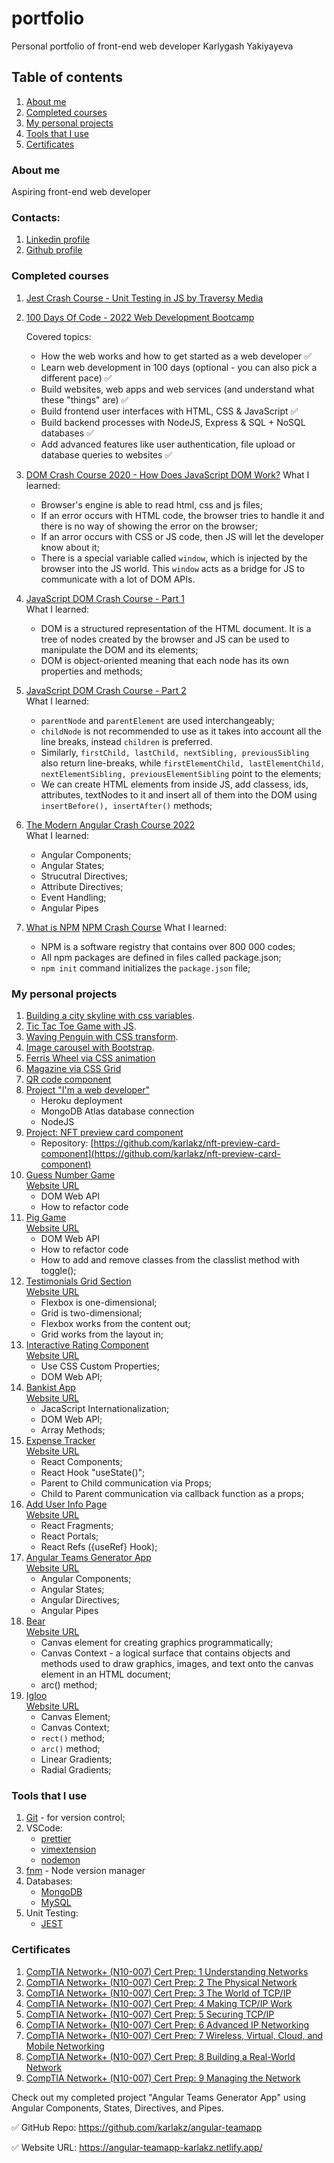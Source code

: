 # portfolio

Personal portfolio of front-end web developer Karlygash Yakiyayeva

## Table of contents

1. [About me](#about-me)
2. [Completed courses](#completed-courses)
3. [My personal projects](#my-personal-projects)
4. [Tools that I use](#tools-that-i-use)
5. [Certificates](#certificates)

### About me

Aspiring front-end web developer

### Contacts:

1. [Linkedin profile](https://www.linkedin.com/in/karlygash-yakiyayeva-452baa186/)
2. [Github profile](https://github.com/karlakz)

### Completed courses

1. [Jest Crash Course - Unit Testing in JS by Traversy Media](https://github.com/karlakz/youtube-jest-crash-course)
2. [100 Days Of Code - 2022 Web Development Bootcamp](https://www.udemy.com/certificate/UC-ae99f5d6-8a20-4f43-86ce-81495709f261/)

   Covered topics:

   - How the web works and how to get started as a web developer ✅
   - Learn web development in 100 days (optional - you can also pick a different pace) ✅
   - Build websites, web apps and web services (and understand what these "things" are) ✅
   - Build frontend user interfaces with HTML, CSS & JavaScript ✅
   - Build backend processes with NodeJS, Express & SQL + NoSQL databases ✅
   - Add advanced features like user authentication, file upload or database queries to websites ✅

3. [DOM Crash Course 2020 - How Does JavaScript DOM Work?](https://www.youtube.com/watch?v=_wvi4Srvggg&t=858s)
   What I learned:
   - Browser's engine is able to read html, css and js files;
   - If an error occurs with HTML code, the browser tries to handle it and there is no way of showing the error on the browser;
   - If an arror occurs with CSS or JS code, then JS will let the developer know about it;
   - There is a special variable called `window`, which is injected by the browser into the JS world. This `window` acts as a bridge for JS to communicate with a lot of DOM APIs.
4. [JavaScript DOM Crash Course - Part 1](https://www.youtube.com/watch?v=0ik6X4DJKCc)\
   What I learned:
   - DOM is a structured representation of the HTML document. It is a tree of nodes created by the browser and JS can be used to manipulate the DOM and its elements;
   - DOM is object-oriented meaning that each node has its own properties and methods;
5. [JavaScript DOM Crash Course - Part 2](https://www.youtube.com/watch?v=mPd2aJXCZ2g)\
   What I learned:
   - `parentNode` and `parentElement` are used interchangeably;
   - `childNode` is not recommended to use as it takes into account all the line breaks, instead `children` is preferred.
   - Similarly, `firstChild, lastChild, nextSibling, previousSibling` also return line-breaks, while `firstElementChild, lastElementChild, nextElementSibling, previousElementSibling` point to the elements;
   - We can create HTML elements from inside JS, add classess, ids, attributes, textNodes to it and insert all of them into the DOM using `insertBefore(), insertAfter()` methods;
6. [The Modern Angular Crash Course 2022](https://www.youtube.com/watch?v=WHv1YQUg6ow&t=5326s)\
   What I learned:
   - Angular Components;
   - Angular States;
   - Strucutral Directives;
   - Attribute Directives;
   - Event Handling;
   - Angular Pipes
7. [What is NPM](https://www.youtube.com/watch?v=s70-Vsud9Vk&t=38s)
   [NPM Crash Course](https://www.youtube.com/watch?v=jHDhaSSKmB0&t=2246s)
   What I learned:
   - NPM is a software registry that contains over 800 000 codes;
   - All npm packages are defined in files called package.json;
   - `npm init` command initializes the `package.json` file; 

### My personal projects

1. [Building a city skyline with css variables](https://quirky-ardinghelli-186038.netlify.app/).
2. [Tic Tac Toe Game with JS](https://tic-tac-toe-karlakz.netlify.app/).
3. [Waving Penguin with CSS transform](https://penguin-karlakz.netlify.app/).
4. [Image carousel with Bootstrap](https://img-carousel-karlakz.netlify.app/).
5. [Ferris Wheel via CSS animation](https://ferris-wheel-karlakz.netlify.app/)
6. [Magazine via CSS Grid](https://css-grid-magazine.netlify.app/)
7. [QR code component](https://github.com/karlakz/qr-code-component-main)
8. [Project "I'm a web developer"](https://shielded-stream-13770.herokuapp.com/)
   - Heroku deployment
   - MongoDB Atlas database connection
   - NodeJS
9. [Project: NFT preview card component](https://nft-preview-card-component-karlakz.netlify.app/)
   - Repository: [https://github.com/karlakz/nft-preview-card-component](https://github.com/karlakz/nft-preview-card-component)
10. [Guess Number Game](https://github.com/karlakz/guess-number-game)\
    [Website URL](https://guess-number-game-karlakz.netlify.app/)
    - DOM Web API
    - How to refactor code
11. [Pig Game](https://github.com/karlakz/pig-game)\
    [Website URL](https://pig-game-karlakz.netlify.app/)
    - DOM Web API
    - How to refactor code
    - How to add and remove classes from the classlist method with toggle();
12. [Testimonials Grid Section](https://github.com/karlakz/testimonials-grid-section)\
    [Website URL](https://testimonials-grid-section-karlakz.netlify.app/)
    - Flexbox is one-dimensional;
    - Grid is two-dimensional;
    - Flexbox works from the content out;
    - Grid works from the layout in;
13. [Interactive Rating Component](https://github.com/karlakz/interactive-rating-component-main)\
    [Website URL](https://interactive-rating-component-karlakz.netlify.app/)
    - Use CSS Custom Properties;
    - DOM Web API;
14. [Bankist App](https://github.com/karlakz/bankist-app)\
    [Website URL](https://bankist-app-karlakz.netlify.app/)
    - JacaScript Internationalization;
    - DOM Web API;
    - Array Methods;
15. [Expense Tracker](https://github.com/karlakz/react-expense-tracker.git)\
    [Website URL](https://react-expense-tracker-karlakz.netlify.app/)
    - React Components;
    - React Hook "useState()";
    - Parent to Child communication via Props;
    - Child to Parent communication via callback function as a props;
16. [Add User Info Page](https://github.com/karlakz/react-user-add-page)\
    [Website URL](https://add-user-page-karlakz.netlify.app/)
    - React Fragments;
    - React Portals;
    - React Refs ({useRef} Hook);
17. [Angular Teams Generator App](https://github.com/karlakz/angular-teamapp)\
    [Website URL](https://angular-teamapp-karlakz.netlify.app/)
    - Angular Components;
    - Angular States;
    - Angular Directives;
    - Angular Pipes
18. [Bear](https://github.com/karlakz/canvasBear)\
    [Website URL](https://main--bear-canvas-karlakz.netlify.app/)
    - Canvas element for creating graphics programmatically;
    - Canvas Context - a logical surface that contains objects and methods used to draw graphics, images, and text onto the canvas element in an HTML document;
    - arc() method;
19. [Igloo](https://github.com/karlakz/igloo-with-gradients)\
    [Website URL](https://igloo-karlakz.netlify.app/)
    - Canvas Element;
    - Canvas Context;
    - `rect()` method;
    - `arc()` method;
    - Linear Gradients;
    - Radial Gradients;


### Tools that I use

1. [Git](https://git-scm.com/) - for version control;
2. VSCode:
   - [prettier](https://marketplace.visualstudio.com/items?itemName=esbenp.prettier-vscode)
   - [vimextension](https://marketplace.visualstudio.com/items?itemName=vscodevim.vim)
   - [nodemon](https://www.npmjs.com/package/nodemon)
3. [fnm](https://github.com/Schniz/fnm) - Node version manager
4. Databases:
   - [MongoDB](https://www.mongodb.com/)
   - [MySQL](https://www.mysql.com/)
5. Unit Testing:
   - [JEST](https://jestjs.io/)

### Certificates

1. [CompTIA Network+ (N10-007) Cert Prep: 1 Understanding Networks](https://i.imgur.com/7wbwk9R.png)
2. [CompTIA Network+ (N10-007) Cert Prep: 2 The Physical Network](https://i.imgur.com/5xegIm6.png)
3. [CompTIA Network+ (N10-007) Cert Prep: 3 The World of TCP/IP](https://i.imgur.com/UWl9Hur.png)
4. [CompTIA Network+ (N10-007) Cert Prep: 4 Making TCP/IP Work](https://i.imgur.com/EdLcDYZ.png)
5. [CompTIA Network+ (N10-007) Cert Prep: 5 Securing TCP/IP](https://i.imgur.com/o9EQ7Wl.png)
6. [CompTIA Network+ (N10-007) Cert Prep: 6 Advanced IP Networking](https://i.imgur.com/Hlg93oW.png)
7. [CompTIA Network+ (N10-007) Cert Prep: 7 Wireless, Virtual, Cloud, and Mobile Networking](https://i.imgur.com/Kbfc5XA.png)
8. [CompTIA Network+ (N10-007) Cert Prep: 8 Building a Real-World Network](https://i.imgur.com/nBtBGSa.png)
9. [CompTIA Network+ (N10-007) Cert Prep: 9 Managing the Network](https://i.imgur.com/eXRxdPH.png)

Check out my completed project "Angular Teams Generator App" using Angular Components, States, Directives, and Pipes.

✅ GitHub Repo: https://github.com/karlakz/angular-teamapp

✅ Website URL: https://angular-teamapp-karlakz.netlify.app/
